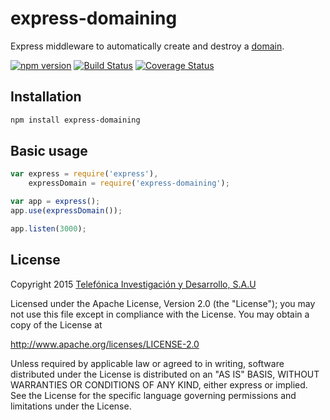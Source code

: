# express-domaining

Express middleware to automatically create and destroy a [domain](https://nodejs.org/api/domain.html).

[![npm version](https://badge.fury.io/js/express-domaining.svg)](http://badge.fury.io/js/express-domaining)
[![Build Status](https://travis-ci.org/telefonica/node-express-domaining.svg)](https://travis-ci.org/telefonica/node-express-domaining)
[![Coverage Status](https://img.shields.io/coveralls/telefonica/node-express-domaining.svg)](https://coveralls.io/r/telefonica/node-express-domaining)

## Installation

```bash
npm install express-domaining
```

## Basic usage

```js
var express = require('express'),
    expressDomain = require('express-domaining');

var app = express();
app.use(expressDomain());

app.listen(3000);
```

## License

Copyright 2015 [Telefónica Investigación y Desarrollo, S.A.U](http://www.tid.es)

Licensed under the Apache License, Version 2.0 (the "License"); you may not use this file except in compliance with the License. You may obtain a copy of the License at

http://www.apache.org/licenses/LICENSE-2.0

Unless required by applicable law or agreed to in writing, software distributed under the License is distributed on an "AS IS" BASIS, WITHOUT WARRANTIES OR CONDITIONS OF ANY KIND, either express or implied. See the License for the specific language governing permissions and limitations under the License.
